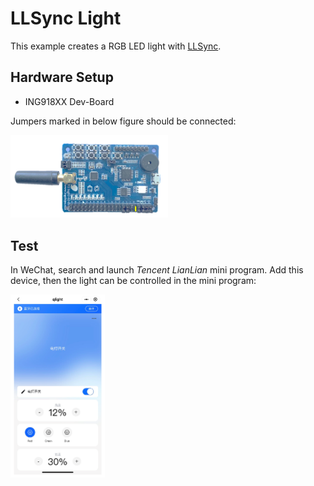 # LLSync Light

This example creates a RGB LED light with [LLSync](https://github.com/TencentCloud/tencentcloud-iot-explorer-ble-sdk-embedded).

## Hardware Setup

* ING918XX Dev-Board

Jumpers marked in below figure should be connected:

<img src="./img/hardware.png" width="50%" />

## Test

In WeChat, search and launch _Tencent LianLian_ mini program. Add this device, then the light can be
controlled in the mini program:

<img src="./img/llsync_light_ctrl.png" width="30%" />

